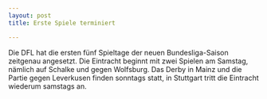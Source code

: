 ```yaml
---
layout: post
title: Erste Spiele terminiert

---
```


Die DFL hat die ersten fünf Spieltage der neuen Bundesliga-Saison zeitgenau angesetzt. Die Eintracht beginnt mit zwei Spielen am Samstag, nämlich auf Schalke und gegen Wolfsburg. Das Derby in Mainz und die Partie gegen Leverkusen finden sonntags statt, in Stuttgart tritt die Eintracht wiederum samstags an.


